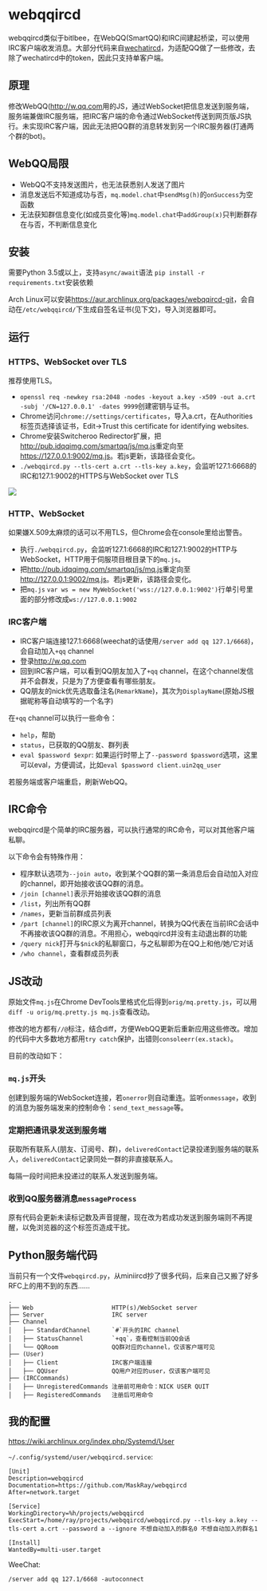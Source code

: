 # webqqircd

webqqircd类似于bitlbee，在WebQQ(SmartQQ)和IRC间建起桥梁，可以使用IRC客户端收发消息。大部分代码来自[wechatircd](https://github.com/MaskRay/wechatircd)，为适配QQ做了一些修改，去除了wechatircd中的token，因此只支持单客户端。

## 原理

修改WebQQ(<http://w.qq.com>用的JS，通过WebSocket把信息发送到服务端，服务端兼做IRC服务端，把IRC客户端的命令通过WebSocket传送到网页版JS执行。未实现IRC客户端，因此无法把QQ群的消息转发到另一个IRC服务器(打通两个群的bot)。

## WebQQ局限

- WebQQ不支持发送图片，也无法获悉别人发送了图片
- 消息发送后不知道成功与否，`mq.model.chat`中`sendMsg(h)`的`onSuccess`为空函数
- 无法获知群信息变化(如成员变化等)`mq.model.chat`中`addGroup(x)`只判断群存在与否，不判断信息变化

## 安装

需要Python 3.5或以上，支持`async/await`语法
`pip install -r requirements.txt`安装依赖

Arch Linux可以安装<https://aur.archlinux.org/packages/webqqircd-git>，会自动在`/etc/webqqircd/`下生成自签名证书(见下文)，导入浏览器即可。

## 运行

### HTTPS、WebSocket over TLS

推荐使用TLS。

- `openssl req -newkey rsa:2048 -nodes -keyout a.key -x509 -out a.crt -subj '/CN=127.0.0.1' -dates 9999`创建密钥与证书。
- Chrome访问`chrome://settings/certificates`，导入a.crt，在Authorities标签页选择该证书，Edit->Trust this certificate for identifying websites.
- Chrome安装Switcheroo Redirector扩展，把<http://pub.idqqimg.com/smartqq/js/mq.js>重定向至<https://127.0.0.1:9002/mq.js>。若js更新，该路径会变化。
- `./webqqircd.py --tls-cert a.crt --tls-key a.key`，会监听127.1:6668的IRC和127.1:9002的HTTPS与WebSocket over TLS

![](https://maskray.me/static/2016-04-11-webqqircd/demo.jpg)

### HTTP、WebSocket

如果嫌X.509太麻烦的话可以不用TLS，但Chrome会在console里给出警告。

- 执行`./webqqircd.py`，会监听127.1:6668的IRC和127.1:9002的HTTP与WebSocket，HTTP用于伺服项目根目录下的`mq.js`。
- 把<http://pub.idqqimg.com/smartqq/js/mq.js>重定向至<http://127.0.0.1:9002/mq.js>。若js更新，该路径会变化。
- 把`mq.js` `var ws = new MyWebSocket('wss://127.0.0.1:9002')`行单引号里面的部分修改成`ws://127.0.0.1:9002`

### IRC客户端

- IRC客户端连接127.1:6668(weechat的话使用`/server add qq 127.1/6668`)，会自动加入`+qq` channel
- 登录<http://w.qq.com>
- 回到IRC客户端，可以看到QQ朋友加入了`+qq` channel，在这个channel发信并不会群发，只是为了方便查看有哪些朋友。
- QQ朋友的nick优先选取备注名(`RemarkName`)，其次为`DisplayName`(原始JS根据昵称等自动填写的一个名字)

在`+qq` channel可以执行一些命令：

- `help`，帮助
- `status`，已获取的QQ朋友、群列表
- `eval $password $expr`: 如果运行时带上了`--password $password`选项，这里可以eval，方便调试，比如`eval $password client.uin2qq_user`

若服务端或客户端重启，刷新WebQQ。

## IRC命令

webqqircd是个简单的IRC服务器，可以执行通常的IRC命令，可以对其他客户端私聊。

以下命令会有特殊作用：

- 程序默认选项为`--join auto`，收到某个QQ群的第一条消息后会自动加入对应的channel，即开始接收该QQ群的消息。
- `/join [channel]`表示开始接收该QQ群的消息
- `/list`，列出所有QQ群
- `/names`，更新当前群成员列表
- `/part [channel]`的IRC原义为离开channel，转换为QQ代表在当前IRC会话中不再接收该QQ群的消息。不用担心，webqqircd并没有主动退出群的功能
- `/query nick`打开与`$nick`的私聊窗口，与之私聊即为在QQ上和他/她/它对话
- `/who channel`，查看群成员列表

## JS改动

原始文件`mq.js`在Chrome DevTools里格式化后得到`orig/mq.pretty.js`，可以用`diff -u orig/mq.pretty.js mq.js`查看改动。

修改的地方都有`//@`标注，结合diff，方便WebQQ更新后重新应用这些修改。增加的代码中大多数地方都用`try catch`保护，出错则`consoleerr(ex.stack)`。

目前的改动如下：

### `mq.js`开头

创建到服务端的WebSocket连接，若`onerror`则自动重连。监听`onmessage`，收到的消息为服务端发来的控制命令：`send_text_message`等。

### 定期把通讯录发送到服务端

获取所有联系人(朋友、订阅号、群)，`deliveredContact`记录投递到服务端的联系人，`deliveredContact`记录同处一群的非直接联系人。

每隔一段时间把未投递过的联系人发送到服务端。

### 收到QQ服务器消息`messageProcess`

原有代码会更新未读标记数及声音提醒，现在改为若成功发送到服务端则不再提醒，以免浏览器的这个标签页造成干扰。

## Python服务端代码

当前只有一个文件`webqqircd.py`，从miniircd抄了很多代码，后来自己又搬了好多RFC上的用不到的东西……

```
.
├── Web                      HTTP(s)/WebSocket server
├── Server                   IRC server
├── Channel
│   ├── StandardChannel      `#`开头的IRC channel
│   ├── StatusChannel        `+qq`，查看控制当前QQ会话
│   └── QQRoom               QQ群对应的channel，仅该客户端可见
├── (User)
│   ├── Client               IRC客户端连接
│   ├── QQUser               QQ用户对应的user，仅该客户端可见
├── (IRCCommands)
│   ├── UnregisteredCommands 注册前可用命令：NICK USER QUIT
│   ├── RegisteredCommands   注册后可用命令
```

## 我的配置

<https://wiki.archlinux.org/index.php/Systemd/User>

`~/.config/systemd/user/webqqircd.service`:
```
[Unit]
Description=webqqircd
Documentation=https://github.com/MaskRay/webqqircd
After=network.target

[Service]
WorkingDirectory=%h/projects/webqqircd
ExecStart=/home/ray/projects/webqqircd/webqqircd.py --tls-key a.key --tls-cert a.crt --password a --ignore 不想自动加入的群名0 不想自动加入的群名1

[Install]
WantedBy=multi-user.target
```

WeeChat:
```
/server add qq 127.1/6668 -autoconnect
```
